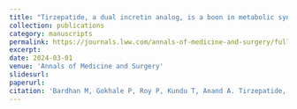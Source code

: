 ```yaml
---
title: "Tirzepatide, a dual incretin analog, is a boon in metabolic syndrome: an editorial"
collection: publications
category: manuscripts
permalink: https://journals.lww.com/annals-of-medicine-and-surgery/fulltext/2024/03000/tirzepatide,_a_dual_incretin_analog,_is_a_boon_in.3.aspx
excerpt: 
date: 2024-03-01
venue: 'Annals of Medicine and Surgery'
slidesurl: 
paperurl: 
citation: 'Bardhan M, Gokhale P, Roy P, Kundu T, Anand A. Tirzepatide, a dual incretin analog, is a boon in metabolic syndrome: an editorial. Annals of Medicine and Surgery. 2024 Mar 1;86(3):1249-50.'
---
```



